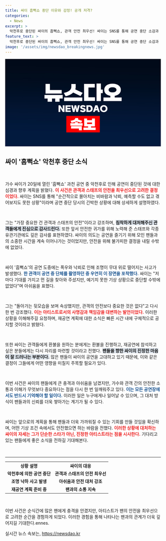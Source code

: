 ```yaml
---
title: 싸이 흠뻑쇼 중단 이유와 감정! 공개 저격?
categories:
  - News
excerpt: >
  악천후로 중단된 싸이의 흠뻑쇼, 관객 안전 최우선! 싸이는 SNS를 통해 공연 중단 소감과 재공연 계획을 밝혔습니다. 환불 및 재공연 참석 기회도 제공!회원 여러분의 기대감을 더욱 끌어올리는 상황입니다.
feature_text: >
  악천후로 중단된 싸이의 흠뻑쇼, 관객 안전 최우선! 싸이는 SNS를 통해 공연 중단 소감과 재공연 계획을 밝혔습니다. 환불 및 재공연 참석 기회도 제공!회원 여러분의 기대감을 더욱 끌어올리는 상황입니다.
image: '/assets/img/newsdao_breakingnews.jpg'
---
```


<p><img src="/assets/img/newsdao_breakingnews.jpg" alt="koreaapp 속보" /></p>

<h2 data-ke-size="size26">싸이 '흠뻑쇼' 악천후 중단 소식</h2>

<p data-ke-size="size16">&nbsp;</p>

<p>가수 싸이가 20일에 열린 '흠뻑쇼' 과천 공연 중 악천후로 인해 공연이 중단된 것에 대한 심경과 향후 계획을 밝혔다. <b><span style="color: #ee2323;">이 사건은 관객과 스태프의 안전을 최우선으로 고려한 결정이었다.</span></b> 싸이는 SNS를 통해 "순간적으로 몰아치는 비바람과 낙뢰, 예측할 수도 없고 겪어보지도 못한 상황"이라며 공연 중단 당시의 긴박한 상황에 대해 상세하게 설명하였다. </p>

<p data-ke-size="size16">&nbsp;</p>

<p>그는 "가장 중요한 건 관객과 스태프의 안전"이라고 강조하며, <b><span style="background-color: #21538527;">침착하게 대처해주신 관객들에게 진심으로 감사드린다.</span></b> 또한 앞서 안전한 귀가를 위해 노력해 준 스태프와 각종 유관기관에도 깊은 감사를 표현하였다. 싸이의 의도는 공연을 즐기기 위해 모인 팬들과의 소중한 시간을 계속 이어나가는 것이었지만, 안전을 위해 불가피한 결정을 내릴 수밖에 없었다. </p>

<p data-ke-size="size16">&nbsp;</p>

<p>싸이 '흠뻑쇼'의 공연 도중에는 폭우와 낙뢰로 인해 조명이 무대 위로 떨어지는 사고가 발생했다. <b><span style="color: #1a5490;">한 관객이 공연 중 단체를 촬영하던 중 우연히 이 장면을 포착했다.</span></b> 싸이는 "저마다 기대를 가지고 먼 길을 찾아와 주셨지만, 예기치 못한 기상 상황으로 중단할 수밖에 없었다"며 아쉬움을 표했다. </p>

<p data-ke-size="size16">&nbsp;</p>

<p>그는 "돌아가는 뒷모습을 보며 속상했지만, 관객의 안전보다 중요한 것은 없다"고 다시 한 번 강조했다. <b><span style="color: #ee2323;">이는 아티스트로서의 사명감과 책임감을 대변하는 발언이었다.</span></b> 이러한 상황을 이해해주길 요청하며, 재공연 계획에 대한 소식은 빠른 시간 내에 구체적으로 공지할 것이라고 밝혔다. </p>

<p data-ke-size="size16">&nbsp;</p>

<p>또한 싸이는 관객들에게 환불을 원하는 분에게는 환불을 진행하고, 재공연에 참석하고 싶은 분들에게는 다시 자리를 마련할 것이라고 전했다. <b><span style="background-color: #21538527;">팬들을 향한 싸이의 진정한 마음이 잘 드러나는 부분이다.</span></b> 많은 팬들이 싸이의 공연을 고대하고 있기 때문에, 이와 같은 결정이 그들에게 어떤 영향을 미칠지 주목할 필요가 있다. </p>

<p data-ke-size="size16">&nbsp;</p>

<p>이번 사건은 싸이의 팬들에게 큰 충격과 아쉬움을 남겼지만, 가수와 관객 간의 안전한 소통과 이해가 무엇보다 중요하다는 점을 다시 한 번 일깨워주고 있다. <b><span style="color: #1a5490;">이는 모든 공연장에서도 반드시 기억해야 할 일이다.</span></b> 이러한 일은 누구에게나 일어날 수 있으며, 그 대처 방식이 팬들과의 신뢰를 더욱 쌓아가는 계기가 될 수 있다. </p>

<p data-ke-size="size16">&nbsp;</p>

<p>싸이는 앞으로의 계획을 통해 팬들과 더욱 가까워질 수 있는 기회를 만들 것임을 확신하며, 어떤 기상 조건 속에서도 안전했으면 하는 바람을 전했다. <b><span style="color: #ee2323;">이러한 상황에 대처하는 싸이의 자세는 그가 단순한 스타가 아닌, 진정한 아티스트라는 점을 시사한다.</span></b> 기다리고 있는 팬들에게 좋은 소식을 전하길 기대해본다. </p>

<p data-ke-size="size16">&nbsp;</p>

<hr />

<table style="width:100%">
  <tr>
    <td style="text-align: center; height: 17px;"><b>상황 설명</b></td>
    <td style="text-align: center; height: 17px;"><b>싸이의 대응</b></td>
  </tr>
  <tr>
    <td style="text-align: center; height: 17px;"><b>악천후에 의한 공연 중단</b></td>
    <td style="text-align: center; height: 17px;"><b>관객과 스태프의 안전 최우선</b></td>
  </tr>
  <tr>
    <td style="text-align: center; height: 17px;"><b>조명 낙하 사고 발생</b></td>
    <td style="text-align: center; height: 17px;"><b>아쉬움과 안전 대처 강조</b></td>
  </tr>
  <tr>
    <td style="text-align: center; height: 17px;"><b>재공연 계획 준비 중</b></td>
    <td style="text-align: center; height: 17px;"><b>팬과의 소통 지속</b></td>
  </tr>
</table> 

<p data-ke-size="size16">&nbsp;</p>

<p>이번 사건은 순식간에 많은 팬에게 충격을 안겼지만, 아티스트가 팬의 안전을 최우선으로 고려한 순간을 경험하게 되었다. 이러한 경험을 통해 나타나는 팬과의 관계가 더욱 깊어지길 기대한다.ennes.</p>
실시간 뉴스 속보는, <a href="https://newsdao.kr" rel="dofollow">https://newsdao.kr</a>


